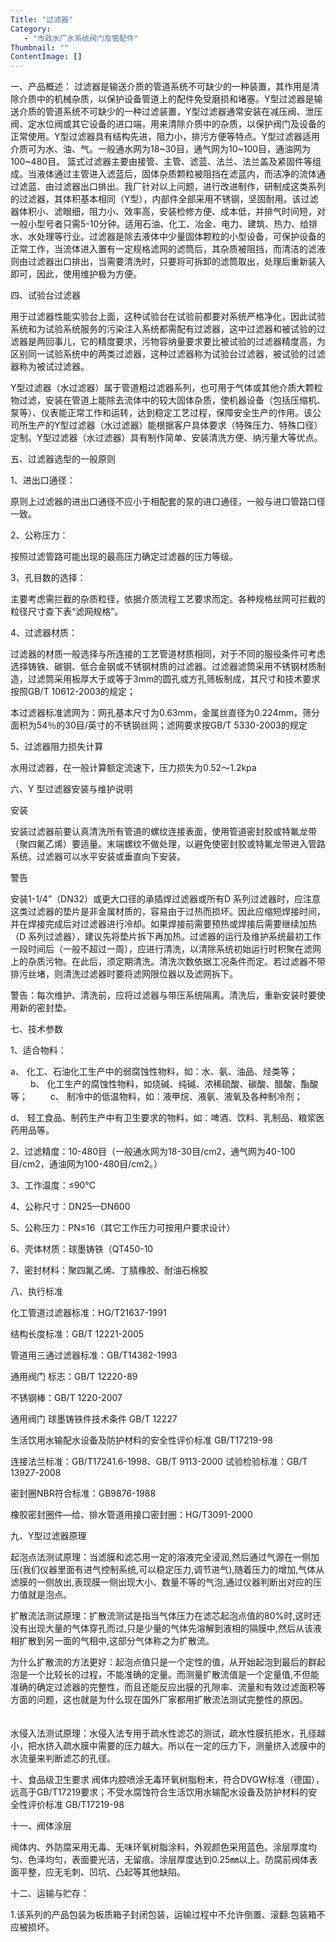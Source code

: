 ```yaml
---
Title: "过滤器"
Category:
   - "市政水厂水系统阀门及管配件"
Thumbnail: ""
ContentImage: []
---
```

一、产品概述：
 过滤器是输送介质的管道系统不可缺少的一种装置，其作用是清除介质中的机械杂质，以保护设备管道上的配件免受磨损和堵塞。Y型过滤器是输送介质的管道系统不可缺少的一种过滤装置，Y型过滤器通常安装在减压阀、泄压阀、定水位阀或其它设备的进口端，用来清除介质中的杂质，以保护阀门及设备的正常使用。Y型过滤器具有结构先进，阻力小，排污方便等特点。Y型过滤器适用介质可为水、油、气。一般通水网为18\~30目，通气网为10\~100目，通油网为100\~480目。 篮式过滤器主要由接管、主管、滤蓝、法兰、法兰盖及紧固件等组成。当液体通过主管进入滤蓝后，固体杂质颗粒被阻挡在滤蓝内，而洁净的流体通过滤蓝、由过滤器出口排出。我厂针对以上问题，进行改进制作，研制成这类系列的过滤器，其体积基本相同（Y型），内部件全部采用不锈钢，坚固耐用。该过滤器体积小、滤眼细，阻力小、效率高，安装检修方便、成本低，并排气时间短，对一般小型号者只需5-10分钟。适用石油、化工、冶金、电力、建筑、热力、给排水、水处理等行业。过滤器是除去液体中少量固体颗粒的小型设备，可保护设备的正常工作，当流体进入置有一定规格滤网的滤筒后，其杂质被阻挡，而清洁的滤液则由过滤器出口排出，当需要清洗时，只要将可拆卸的滤筒取出，处理后重新装入即可，因此，使用维护极为方便。

四、试验台过滤器

用于过滤器性能实验台上面，这种试验台在试验前都要对系统严格净化，因此试验系统和为试验系统服务的污染注入系统都需配有过滤器，这中过滤器和被试验的过滤器是两回事儿，它的精度要求，污物容纳量要求要比被试验的过滤器精度高，为区别同一试验系统中的两类过滤器，这种过滤器称为试验台过滤器，被试验的过滤器称为被试过滤器。 　　

Y型过滤器（水过滤器）属于管道粗过滤器系列，也可用于气体或其他介质大颗粒物过滤，安装在管道上能除去流体中的较大固体杂质，使机器设备（包括压缩机、泵等）、仪表能正常工作和运转，达到稳定工艺过程，保障安全生产的作用。该公司所生产的Y型过滤器（水过滤器）能根据客户具体要求（特殊压力、特殊口径）定制。Y型过滤器（水过滤器）具有制作简单、安装清洗方便、纳污量大等优点。

五、过滤器选型的一般原则

1、进出口通径： 　　

原则上过滤器的进出口通径不应小于相配套的泵的进口通径，一般与进口管路口径一致。 　　

2、公称压力： 　　

按照过滤管路可能出现的最高压力确定过滤器的压力等级。

3、孔目数的选择： 　　

主要考虑需拦截的杂质粒径，依据介质流程工艺要求而定。各种规格丝网可拦截的粒径尺寸查下表“滤网规格”。 　　

4、过滤器材质： 　　

过滤器的材质一般选择与所连接的工艺管道材质相同，对于不同的服役条件可考虑选择铸铁、碳钢、低合金钢或不锈钢材质的过滤器。过滤器滤筒采用不锈钢材质制造，过滤筒采用板厚大于或等于3mm的圆孔或方孔筛板制成，其尺寸和技术要求按照GB/T 10612-2003的规定；

本过滤器标准滤网为：网孔基本尺寸为0.63mm，金属丝直径为0.224mm，筛分面积为54％的30目/英寸的不锈钢丝网；滤网要求按GB/T 5330-2003的规定　　

5、过滤器阻力损失计算 　　

水用过滤器，在一般计算额定流速下，压力损失为0.52～1.2kpa

六、Y 型过滤器安装与维护说明

安装 　　

安装过滤器前要认真清洗所有管道的螺纹连接表面，使用管道密封胶或特氟龙带（聚四氟乙烯）要适量。末端螺纹不做处理，以避免使密封胶或特氟龙带进入管路系统。过滤器可以水平安装或垂直向下安装。 　　

警告 　　

安装1-1/4”（DN32）或更大口径的承插焊过滤器或所有D 系列过滤器时，应注意这类过滤器的垫片是非金属材质的，容易由于过热而损坏。因此应缩短焊接时间，并在焊接完成后对过滤器进行冷却。如果焊接前需要预热或焊接后需要继续加热（D 系列过滤器），建议先将垫片拆下再加热。过滤器的运行及维护系统最初工作一段时间后（一般不超过一周），应进行清洗，以清除系统初始运行时积聚在滤网上的杂质污物。在此后，须定期清洗。清洗次数依据工况条件而定。若过滤器不带排污丝堵，则清洗过滤器时要将滤网限位器以及滤网拆下。 　　

警告：每次维护、清洗前，应将过滤器与带压系统隔离。清洗后，重新安装时要使用新的密封垫。

七、技术参数

1、适合物料： 　　

a、 化工、石油化工生产中的弱腐蚀性物料，如：水、氨、油品、烃类等； 　　 b、 化工生产的腐蚀性物料，如烧碱、纯碱、浓稀硫酸、碳酸、醋酸、酯酸等； 　　 c、 制冷中的低温物料，如：液甲烷、液氨、液氧及各种制冷剂； 　　

d、 轻工食品、制药生产中有卫生要求的物料，如：啤酒、饮料、乳制品、粮浆医药用品等。 　　

2、过滤精度：10-480目（一般通水网为18-30目/cm2，通气网为40-100目/cm2，通油网为100-480目/cm2。） 　　

3、工作温度：≤90℃ 　　

4、公称尺寸：DN25—DN600　　

5、公称压力：PN≤16（其它工作压力可按用户要求设计） 　　

6、壳体材质：球墨铸铁（QT450-10

7、密封材料：聚四氟乙烯、丁腈橡胶、耐油石棉胶

八、执行标准

化工管道过滤器标准：HG/T21637-1991

结构长度标准：GB/T 12221-2005

管道用三通过滤器标准：GB/T14382-1993

通用阀门 标志：GB/T 12220-89

不锈钢棒：GB/T 1220-2007

通用阀门 球墨铸铁件技术条件 GB/T 12227

生活饮用水输配水设备及防护材料的安全性评价标准 GB/T17219-98

连接法兰标准：GB/T17241.6-1998、GB/T 9113-2000
 试验检验标准：GB/T 13927-2008

密封圈NBR符合标准：GB9876-1988

橡胶密封圈件—给、排水管道用接口密封圈：HG/T3091-2000

九、Y型过滤器原理

起泡点法测试原理：当滤膜和滤芯用一定的溶液完全浸润,然后通过气源在一侧加压(我们仪器里面有进气控制系统,可以稳定压力,调节进气),随着压力的增加,气体从滤膜的一侧放出,表现膜一侧出现大小、数量不等的气泡,通过仪器判断出对应的压力值就是泡点。 　　

扩散流法测试原理：扩散流测试是指当气体压力在滤芯起泡点值的80%时,这时还没有出现大量的气体穿孔而过,只是少量的气体先溶解到液相的隔膜中,然后从该液相扩散到另一面的气相中,这部分气体称之为扩散流。 　　

为什么扩散流的方法更好：起泡点值只是一个定性的值，从开始起泡到最后的群起泡是一个比较长的过程，不能准确的定量。而测量扩散流值是一个定量值,不但能准确的确定过滤器的完整性，而且还能反应出膜的孔隙率、流量和有效过滤面积等方面的问题，这也就是为什么现在国外厂家都用扩散流法测试完整性的原因。 　　

水侵入法测试原理：水侵入法专用于疏水性滤芯的测试，疏水性膜抗拒水，孔径越小，把水挤入疏水膜中需要的压力越大。所以在一定的压力下，测量挤入滤膜中的水流量来判断滤芯的孔径。

十、食品级卫生要求
 阀体内腔喷涂无毒环氧树脂粉末，符合DVGW标准（德国），远高于GB/T17219要求；不受水腐蚀符合生活饮用水输配水设备及防护材料的安全性评价标准 GB/T17219-98

十一、阀体涂层

阀体内、外防腐采用无毒、无味环氧树脂涂料，外观颜色采用蓝色。涂层厚度均匀、色泽均匀，表面要光洁，无留痕。涂层厚度达到0.25㎜以上。防腐前阀体表面平整，应无毛刺、凹坑、凸起等其他缺陷。

十二、运输与贮存：

1.该系列的产品包装为板质箱子封闭包装，运输过程中不允许倒置、滚翻.包装箱不应被损坏。


